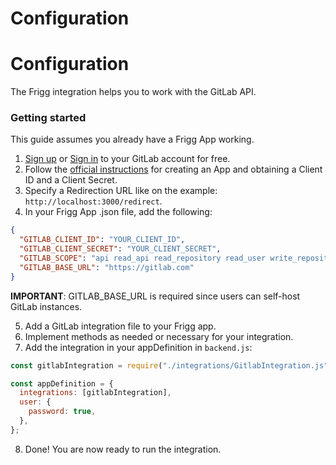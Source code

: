 # Configuration

# Configuration

The Frigg integration helps you to work with the GitLab API.

### Getting started

This guide assumes you already have a Frigg App working.

1. [Sign up](https://gitlab.com/users/sign_up) or [Sign in](https://gitlab.com/users/sign_in) to your GitLab account for free.
2. Follow the [official instructions](https://docs.gitlab.com/ee/api/oauth2.html) for creating an App and obtaining a Client ID and a Client Secret.
3. Specify a Redirection URL like on the example: `http://localhost:3000/redirect`.
4. In your Frigg App .json file, add the following:

```json
{
  "GITLAB_CLIENT_ID": "YOUR_CLIENT_ID",
  "GITLAB_CLIENT_SECRET": "YOUR_CLIENT_SECRET",
  "GITLAB_SCOPE": "api read_api read_repository read_user write_repository",
  "GITLAB_BASE_URL": "https://gitlab.com"
}
```

**IMPORTANT**: GITLAB_BASE_URL is required since users can self-host GitLab instances.

5. Add a GitLab integration file to your Frigg app.
6. Implement methods as needed or necessary for your integration.
7. Add the integration in your appDefinition in `backend.js`:

```js
const gitlabIntegration = require("./integrations/GitlabIntegration.js");

const appDefinition = {
  integrations: [gitlabIntegration],
  user: {
    password: true,
  },
};
```

8. Done! You are now ready to run the integration.
